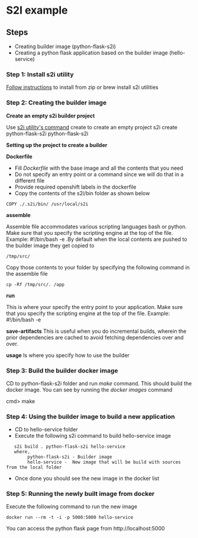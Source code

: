 # S2I example

## Steps
* Creating builder image (python-flask-s2i)
* Creating a python flask application based on the builder image (hello-service)

### Step 1: Install s2i utility
[Follow instructions](https://github.com/openshift/source-to-image) to install from zip or brew install s2i utilities

### Step 2: Creating the builder image

**Create an empty s2i builder project**

Use [s2i utility's command](https://github.com/openshift/source-to-image/blob/master/docs/cli.md#sti-create) create to 
create an empty project
s2i create python-flask-s2i python-flask-s2i

**Setting up the project to create a builder**

**Dockerfile**
* Fill *Dockerfile* with the base image and all the contents that you need
* Do not specify an entry point or a command since we will do that in a different file
* Provide required openshift labels in the dockerfile
* Copy the contents of the s2i/bin folder as shown below
````
COPY ./.s2i/bin/ /usr/local/s2i
````
**assemble**
 
 Assemble file accommodates various scripting languages bash or python. Make sure that you specify the scripting 
 engine at the top of the file. Example: #!/bin/bash -e .By default when the local contents are pushed to the builder image they get copied to
````
/tmp/src/
````
Copy those contents to your folder by specifying the following command in the assemble file
  
````
cp -Rf /tmp/src/. /app
````

**run**

This is where your specify the entry point to your application. Make sure that you specify the scripting 
 engine at the top of the file. Example: #!/bin/bash -e
  
**save-artifacts**
This is useful when you do incremental builds, wherein the prior dependencies are cached to avoid fetching
dependencies over and over.

**usage**
Is where you specify how to use the builder


### Step 3: Build the builder docker image
CD to python-flask-s2i folder and run *make* command. This should build the docker image. You can see by running the  *docker images* command

cmd> make


### Step 4: Using the builder image to build a new application

* CD to hello-service folder
* Execute the following s2i command to build hello-service image

````
   s2i build . python-flask-s2i hello-service
   where,
        python-flask-s2i - Builder image 
        hello-service -  New image that will be build with sources from the local folder
````

* Once done you should see the new image in the docker list

### Step 5: Running the newly built image from docker
Execute the following command to run the new image

````
docker run --rm -t -i -p 5000:5000 hello-service
````

You can access the python flask page from http://localhost:5000

